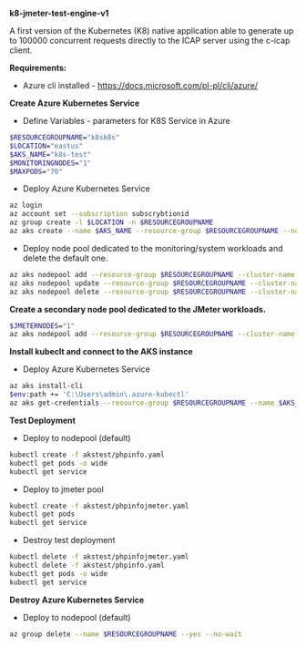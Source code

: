 **k8-jmeter-test-engine-v1**

A first version of the Kubernetes (K8) native application able to generate up to 100000 concurrent requests directly to the ICAP server using the c-icap client.

**Requirements:**

- Azure cli installed - https://docs.microsoft.com/pl-pl/cli/azure/

**Create Azure Kubernetes Service**

- Define Variables - parameters for K8S Service in Azure
``` bash
$RESOURCEGROUPNAME="k8sk8s"
$LOCATION="eastus"
$AKS_NAME="k8s-test"
$MONITORINGNODES="1"
$MAXPODS="70"
```

- Deploy Azure Kubernetes Service
``` bash
az login
az account set --subscription subscrybtionid
az group create -l $LOCATION -n $RESOURCEGROUPNAME
az aks create --name $AKS_NAME --resource-group $RESOURCEGROUPNAME --node-count $NODES --generate-ssh-keys --network-plugin kubenet --max-pods 1 --enable-rbac --enable-managed-identity --vm-set-type VirtualMachineScaleSets --no-ssh-key
```

- Deploy node pool dedicated to the monitoring/system workloads and delete the default one.
``` bash
az aks nodepool add --resource-group $RESOURCEGROUPNAME --cluster-name $AKS_NAME --name monitoring --node-count $MONITORINGNODES --node-taints sku=monitoring:NoSchedule
az aks nodepool update --resource-group $RESOURCEGROUPNAME --cluster-name $AKS_NAME --name monitoring --mode system
az aks nodepool delete --resource-group $RESOURCEGROUPNAME --cluster-name $AKS_NAME --name nodepool1
```

**Create a secondary node pool dedicated to the JMeter workloads.**

``` bash
$JMETERNODES="1"
az aks nodepool add --resource-group $RESOURCEGROUPNAME --cluster-name $AKS_NAME --name jmeter --node-count $JMETERNODES --node-taints sku=jmeter:NoSchedule
```

**Install kubeclt and connect to the AKS instance**

- Deploy Azure Kubernetes Service
``` bash
az aks install-cli
$env:path += 'C:\Users\admin\.azure-kubectl'
az aks get-credentials --resource-group $RESOURCEGROUPNAME --name $AKS_NAME
```

**Test Deployment**

- Deploy to nodepool (default) 
``` bash
kubectl create -f akstest/phpinfo.yaml
kubectl get pods -o wide
kubectl get service
```
- Deploy to jmeter pool
``` bash
kubectl create -f akstest/phpinfojmeter.yaml
kubectl get pods
kubectl get service
```
- Destroy test deployment
``` bash
kubectl delete -f akstest/phpinfojmeter.yaml
kubectl delete -f akstest/phpinfo.yaml
kubectl get pods -o wide
kubectl get service
```
**Destroy Azure Kubernetes Service**

- Deploy to nodepool (default) 
``` bash
az group delete --name $RESOURCEGROUPNAME --yes --no-wait
```

